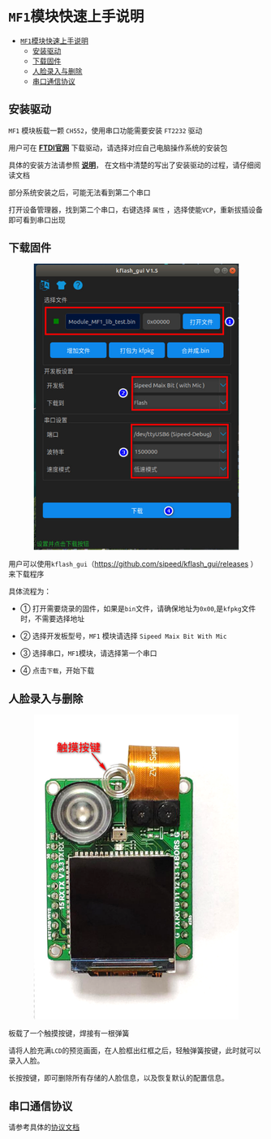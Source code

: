 # `MF1`模块快速上手说明

- [`MF1`模块快速上手说明](#mf1模块快速上手说明)
  - [安装驱动](#安装驱动)
  - [下载固件](#下载固件)
  - [人脸录入与删除](#人脸录入与删除)
  - [串口通信协议](#串口通信协议)

<div STYLE="page-break-after: always;"></div>

## 安装驱动

`MF1` 模块板载一颗 `CH552`，使用串口功能需要安装 `FT2232` 驱动
  
用户可在  [**FTDI官网**](https://www.ftdichip.com/Drivers/VCP.htm)  下载驱动，请选择对应自己电脑操作系统的安装包
  
具体的安装方法请参照  [**说明**](https://www.ftdichip.com/Support/Documents/InstallGuides.htm)，  在文档中清楚的写出了安装驱动的过程，请仔细阅读文档

部分系统安装之后，可能无法看到第二个串口
  
打开设备管理器，找到第二个串口，右键选择 `属性` ，选择使能`VCP`，重新拔插设备即可看到串口出现

<div STYLE="page-break-after: always;"></div>

## 下载固件

<center class="half">
<img src="assests/kflash_gui.jpg" height = 50% width = 80% />
</center>
  
用户可以使用`kflash_gui`（https://github.com/sipeed/kflash_gui/releases ）来下载程序
  
具体流程为：

- ① 打开需要烧录的固件，如果是`bin`文件，请确保地址为`0x00`,是`kfpkg`文件时，不需要选择地址

- ② 选择开发板型号，`MF1` 模块请选择 `Sipeed Maix Bit With Mic`

- ③ 选择串口，`MF1`模块，请选择第一个串口

- ④ 点击`下载`，开始下载

<div STYLE="page-break-after: always;"></div>

## 人脸录入与删除

<center class="half">
<img src="assests/touch_key.png" height = 50% width = 80% />
</center>

板载了一个触摸按键，焊接有一根弹簧
  
请将人脸充满`LCD`的预览画面，在人脸框出红框之后，轻触弹簧按键，此时就可以录入人脸。
  
长按按键，即可删除所有存储的人脸信息，以及恢复默认的配置信息。

<div STYLE="page-break-after: always;"></div>

## 串口通信协议

请参考具体的[协议文档](MF1模块串口通信协议.md)
